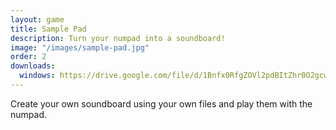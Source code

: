 ```yaml
---
layout: game
title: Sample Pad
description: Turn your numpad into a soundboard!
image: "/images/sample-pad.jpg"
order: 2
downloads:
  windows: https://drive.google.com/file/d/1Bnfx0RfgZOVl2pdBItZhr0O2gcwWuY5p/view?usp=sharing
---
```


Create your own soundboard using your own files and play them with the numpad.
